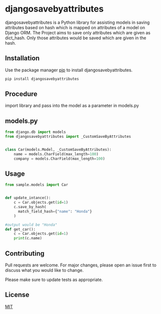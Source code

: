# djangosavebyattributes

djangosavebyattributes is a Python library for assisting models in saving attributes based on hash which is mapped on attributes of a model on Django ORM. The Project aims to save only attributes which are given as dict_hash. Only those attributes would be saved which are given in the hash.

## Installation

Use the package manager [pip](https://pip.pypa.io/en/stable/) to install djangosavebyattributes.

```bash
pip install djangosavebyattributes
```
## Procedure
import library and pass into the model as a parameter in models.py
## models.py

```python
from django.db import models
from djangosavebyattributes import _CustomSaveByAttributes


class Car(models.Model, _CustomSaveByAttributes):
    name = models.CharField(max_length=100)
    company = models.CharField(max_length=100)


```
## Usage
```python
from sample.models import Car


def update_intance():
    c = Car.objects.get(id=1)
    c.save_by_hash(
      match_field_hash={"name": "Honda"}
    )

#output would be "Honda"
def get_car():
    c = Car.objects.get(id=1)
    print(c.name)

```

## Contributing
Pull requests are welcome. For major changes, please open an issue first to discuss what you would like to change.

Please make sure to update tests as appropriate.

## License
[MIT](https://choosealicense.com/licenses/mit/)